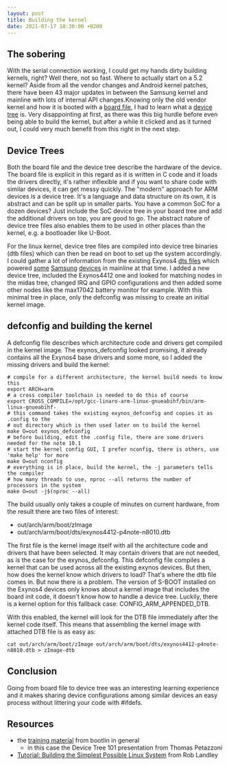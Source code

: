 ```yaml
---
layout: post
title: Building the kernel
date: 2021-07-17 18:30:00 +0200
---
```


## The sobering

With the serial connection working, I could get my hands dirty building kernels, right? Well there, not so fast. Where to actually start on a 5.2 kernel? Aside from all the vendor changes and Android kernel patches, there have been 43 major updates in between the Samsung kernel and mainline with lots of internal API changes.Knowing only the old vendor kernel and how it is booted with a <a href="https://github.com/Viciouss/android_kernel_samsung_smdk4412/blob/cm-14.1/arch/arm/mach-exynos/mach-p4notepq.c" target="_new">board file</a>, I had to learn what a <a href="https://www.kernel.org/doc/html/latest/devicetree/usage-model.html">device tree</a> is. Very disappointing at first, as there was this big hurdle before even being able to build the kernel, but after a while it clicked and as it turned out, I could very much benefit from this right in the next step.

## Device Trees

Both the board file and the device tree describe the hardware of the device. The board file is explicit in this regard as it is written in C code and it loads the drivers directly, it's rather inflexible and if you want to share code with similar devices, it can get messy quickly. The "modern" approach for ARM devices is a  device tree. It's a language and data structure on its own, it is abstract and can be split up in smaller parts. You have a common SoC for a dozen devices? Just include the SoC device tree in your board tree and add the additional drivers on top, you are good to go. The abstract nature of device tree files also enables them to be used in other places than the kernel, e.g. a bootloader like U-Boot.

For the linux kernel, device tree files are compiled into device tree binaries (dtb files) which can then be read on boot to set up the system accordingly. I could gather a lot of information from the existing Exynos4 <a href="https://github.com/torvalds/linux/blob/v5.2/arch/arm/boot/dts/exynos4412-midas.dtsi" target="_new">dts files</a> which powered <a href="https://github.com/torvalds/linux/blob/v5.2/arch/arm/boot/dts/exynos4412-i9300.dts" target="_new">some</a> <a href="https://github.com/torvalds/linux/blob/v5.2/arch/arm/boot/dts/exynos4412-i9305.dts" target="_new">Samsung</a> <a href="https://github.com/torvalds/linux/blob/v5.2/arch/arm/boot/dts/exynos4412-n710x.dts" target="_new">devices</a> in mainline at that time. I added a new device tree, included the Exynos4412 one and looked for matching nodes in the midas tree, changed IRQ and GPIO configurations and then added some other nodes like the max17042 battery monitor for example. With this minimal tree in place, only the defconfig was missing to create an initial kernel image.

## defconfig and building the kernel

A defconfig file describes which architecture code and drivers get compiled in the kernel image. The exynos_defconfig looked promising, it already contains all the Exynos4 base drivers and some more, so I added the missing drivers and build the kernel:

```shell
# compile for a different architecture, the kernel build needs to know this
export ARCH=arm
# a cross compiler toolchain is needed to do this of course
export CROSS_COMPILE=/opt/gcc-linaro-arm-linux-gnueabihf/bin/arm-linux-gnueabihf- 
# this command takes the existing exynos_defconfig and copies it as .config to the 
# out directory which is then used later on to build the kernel
make O=out exynos_defconfig
# before building, edit the .config file, there are some drivers needed for the note 10.1
# start the kernel config GUI, I prefer nconfig, there is others, use 'make help' for more
make O=out nconfig
# everything is in place, build the kernel, the -j parameters tells the compiler
# how many threads to use, nproc --all returns the number of processors in the system
make O=out -j$(nproc --all) 
```

The build usually only takes a couple of minutes on current hardware, from the result there are two files of interest:

* out/arch/arm/boot/zImage
* out/arch/arm/boot/dts/exynos4412-p4note-n8010.dtb

The first file is the kernel image itself with all the architecture code and drivers that have been selected. It may contain drivers that are not needed, as is the case for the exynos_defconfig. This defconfig file compiles a kernel that can be used across all the existing exynos devices. But then, how does the kernel know which drivers to load? That's where the dtb file comes in. But now there is a problem. The version of S-BOOT installed on the Exynos4 devices only knows about a kernel image that includes the board init code, it doesn't know how to handle a device tree. Luckily, there is a kernel option for this fallback case: CONFIG_ARM_APPENDED_DTB.

With this enabled, the kernel will look for the DTB file immediately after the kernel code itself. This means that assembling the kernel image with attached DTB file is as easy as:

```shell
cat out/arch/arm/boot/zImage out/arch/arm/boot/dts/exynos4412-p4note-n8010.dtb > zImage-dtb
```

## Conclusion

Going from board file to device tree was an interesting learning experience and it makes sharing device configurations among similar devices an easy process without littering your code with #ifdefs. 

## Resources

* the <a href="https://bootlin.com/docs/" target="_new">training material</a> from bootlin in general
  * in this case the Device Tree 101 presentation from Thomas Petazzoni
* <a href="https://www.youtube.com/watch?v=Sk9TatW9ino" target="_new">Tutorial: Building the Simplest Possible Linux System</a> from Rob Landley